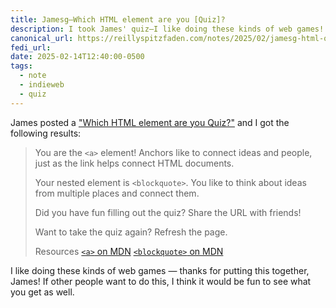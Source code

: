 ```yaml
---
title: Jamesg—Which HTML element are you [Quiz]?
description: I took James' quiz—I like doing these kinds of web games!
canonical_url: https://reillyspitzfaden.com/notes/2025/02/jamesg-html-quiz/
fedi_url:
date: 2025-02-14T12:40:00-0500
tags:
  - note
  - indieweb
  - quiz
---
```


James posted a ["Which HTML element are you Quiz?"](https://jamesg.blog/2025/02/13/html-quiz) and I got the following results:
> You are the `<a>` element!
> Anchors like to connect ideas and people, just as the link helps connect HTML documents.
>
> Your nested element is `<blockquote>`.
> You like to think about ideas from multiple places and connect them.
>
> Did you have fun filling out the quiz? Share the URL with friends!
>
> Want to take the quiz again? Refresh the page.
>
> Resources
> [`<a>` on MDN](https://developer.mozilla.org/en-US/docs/Web/HTML/Element/a)
> [`<blockquote>` on MDN](https://developer.mozilla.org/en-US/docs/Web/HTML/Element/a)

I like doing these kinds of web games — thanks for putting this together, James! If other people want to do this, I think it would be fun to see what you get as well.